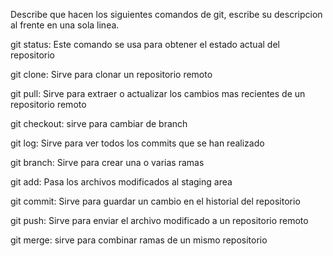 Describe que hacen los siguientes comandos de git, escribe su descripcion al frente en una sola linea.

git status: Este comando se usa para obtener el estado actual del repositorio

git clone: Sirve para clonar un repositorio remoto

git pull: Sirve para extraer o actualizar los cambios mas recientes de un repositorio remoto

git checkout: sirve para cambiar de branch

git log: Sirve para ver todos los commits que se han realizado

git branch: Sirve para crear una o varias ramas

git add: Pasa los archivos modificados al staging area

git commit: Sirve para guardar un cambio en el historial del repositorio

git push: Sirve para enviar el archivo modificado a un repositorio remoto

git merge: sirve para combinar ramas de un mismo repositorio
